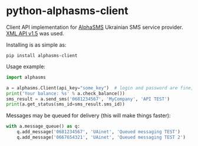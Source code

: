python-alphasms-client
======================

Client API implementation for [AlphaSMS](http://alphasms.ua/) Ukrainian SMS service provider. [XML API v1.5](http://alphasms.ua/storage/files/AlphaSMS_XML_v1.5.pdf) was used.

Installing is as simple as:

    pip install alphasms-client

Usage example:

```python
import alphasms

a = alphasms.Client(api_key="some_key")  # login and password are fine, too
print('Your balance: %s' % a.check_balance())
sms_result = a.send_sms('0681234567', 'MyCompany', 'API TEST')
print(a.get_status(sms_id=sms_result.sms_id))
```

Messages may be queued for delivery (this will make things faster):

```python
with a.message_queue() as q:
    q.add_message('0681234567', 'UAinet', 'Queued messaging TEST')
    q.add_message('0667654321', 'UAinet', 'Queued messaging TEST 2')
```

